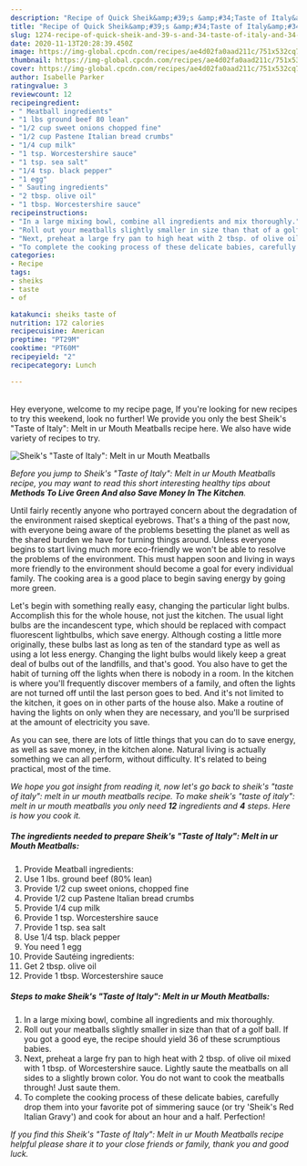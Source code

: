 ```yaml
---
description: "Recipe of Quick Sheik&amp;#39;s &amp;#34;Taste of Italy&amp;#34;: Melt in ur Mouth Meatballs"
title: "Recipe of Quick Sheik&amp;#39;s &amp;#34;Taste of Italy&amp;#34;: Melt in ur Mouth Meatballs"
slug: 1274-recipe-of-quick-sheik-and-39-s-and-34-taste-of-italy-and-34-melt-in-ur-mouth-meatballs
date: 2020-11-13T20:28:39.450Z
image: https://img-global.cpcdn.com/recipes/ae4d02fa0aad211c/751x532cq70/sheiks-taste-of-italy-melt-in-ur-mouth-meatballs-recipe-main-photo.jpg
thumbnail: https://img-global.cpcdn.com/recipes/ae4d02fa0aad211c/751x532cq70/sheiks-taste-of-italy-melt-in-ur-mouth-meatballs-recipe-main-photo.jpg
cover: https://img-global.cpcdn.com/recipes/ae4d02fa0aad211c/751x532cq70/sheiks-taste-of-italy-melt-in-ur-mouth-meatballs-recipe-main-photo.jpg
author: Isabelle Parker
ratingvalue: 3
reviewcount: 12
recipeingredient:
- " Meatball ingredients"
- "1 lbs ground beef 80 lean"
- "1/2 cup sweet onions chopped fine"
- "1/2 cup Pastene Italian bread crumbs"
- "1/4 cup milk"
- "1 tsp. Worcestershire sauce"
- "1 tsp. sea salt"
- "1/4 tsp. black pepper"
- "1 egg"
- " Sauting ingredients"
- "2 tbsp. olive oil"
- "1 tbsp. Worcestershire sauce"
recipeinstructions:
- "In a large mixing bowl, combine all ingredients and mix thoroughly."
- "Roll out your meatballs slightly smaller in size than that of a golf ball. If you got a good eye, the recipe should yield 36 of these scrumptious babies."
- "Next, preheat a large fry pan to high heat with 2 tbsp. of olive oil mixed with 1 tbsp. of Worcestershire sauce. Lightly saute the meatballs on all sides to a slightly brown color. You do not want to cook the meatballs through! Just saute them."
- "To complete the cooking process of these delicate babies, carefully drop them into your favorite pot of simmering sauce (or try &#39;Sheik&#39;s Red Italian Gravy&#39;) and cook for about an hour and a half. Perfection!"
categories:
- Recipe
tags:
- sheiks
- taste
- of

katakunci: sheiks taste of 
nutrition: 172 calories
recipecuisine: American
preptime: "PT29M"
cooktime: "PT60M"
recipeyield: "2"
recipecategory: Lunch

---
```

<br>
Hey everyone, welcome to my recipe page, If you're looking for new recipes to try this weekend, look no further! We provide you only the best Sheik&#39;s &#34;Taste of Italy&#34;: Melt in ur Mouth Meatballs recipe here. We also have wide variety of recipes to try.
<br>


![Sheik&#39;s &#34;Taste of Italy&#34;: Melt in ur Mouth Meatballs](https://img-global.cpcdn.com/recipes/ae4d02fa0aad211c/751x532cq70/sheiks-taste-of-italy-melt-in-ur-mouth-meatballs-recipe-main-photo.jpg)

<i>Before you jump to Sheik&#39;s &#34;Taste of Italy&#34;: Melt in ur Mouth Meatballs recipe, you may want to read this short interesting healthy tips about 
<strong>Methods To Live Green And also Save Money In The Kitchen</strong>.</i>
</br>

Until fairly recently anyone who portrayed concern about the degradation of the environment raised skeptical eyebrows. That's a thing of the past now, with everyone being aware of the problems besetting the planet as well as the shared burden we have for turning things around. Unless everyone begins to start living much more eco-friendly we won't be able to resolve the problems of the environment. This must happen soon and living in ways more friendly to the environment should become a goal for every individual family. The cooking area is a good place to begin saving energy by going more green.

Let's begin with something really easy, changing the particular light bulbs. Accomplish this for the whole house, not just the kitchen. The usual light bulbs are the incandescent type, which should be replaced with compact fluorescent lightbulbs, which save energy. Although costing a little more originally, these bulbs last as long as ten of the standard type as well as using a lot less energy. Changing the light bulbs would likely keep a great deal of bulbs out of the landfills, and that's good. You also have to get the habit of turning off the lights when there is nobody in a room. In the kitchen is where you'll frequently discover members of a family, and often the lights are not turned off until the last person goes to bed. And it's not limited to the kitchen, it goes on in other parts of the house also. Make a routine of having the lights on only when they are necessary, and you'll be surprised at the amount of electricity you save.

As you can see, there are lots of little things that you can do to save energy, as well as save money, in the kitchen alone. Natural living is actually something we can all perform, without difficulty. It's related to being practical, most of the time.


<i>We hope you got insight from reading it, now let's go back to sheik&#39;s &#34;taste of italy&#34;: melt in ur mouth meatballs recipe. To make sheik&#39;s &#34;taste of italy&#34;: melt in ur mouth meatballs you only need <strong>12</strong> ingredients and <strong>4</strong> steps. Here is how you cook it.
</i>

##### The ingredients needed to prepare Sheik&#39;s &#34;Taste of Italy&#34;: Melt in ur Mouth Meatballs:

1. Provide  Meatball ingredients:
1. Use 1 lbs. ground beef (80% lean)
1. Provide 1/2 cup sweet onions, chopped fine
1. Provide 1/2 cup Pastene Italian bread crumbs
1. Provide 1/4 cup milk
1. Provide 1 tsp. Worcestershire sauce
1. Provide 1 tsp. sea salt
1. Use 1/4 tsp. black pepper
1. You need 1 egg
1. Provide  Sautéing ingredients:
1. Get 2 tbsp. olive oil
1. Provide 1 tbsp. Worcestershire sauce


##### Steps to make Sheik&#39;s &#34;Taste of Italy&#34;: Melt in ur Mouth Meatballs:

1. In a large mixing bowl, combine all ingredients and mix thoroughly.
1. Roll out your meatballs slightly smaller in size than that of a golf ball. If you got a good eye, the recipe should yield 36 of these scrumptious babies.
1. Next, preheat a large fry pan to high heat with 2 tbsp. of olive oil mixed with 1 tbsp. of Worcestershire sauce. Lightly saute the meatballs on all sides to a slightly brown color. You do not want to cook the meatballs through! Just saute them.
1. To complete the cooking process of these delicate babies, carefully drop them into your favorite pot of simmering sauce (or try &#39;Sheik&#39;s Red Italian Gravy&#39;) and cook for about an hour and a half. Perfection!


<i>If you find this Sheik&#39;s &#34;Taste of Italy&#34;: Melt in ur Mouth Meatballs recipe helpful please share it to your close friends or family, thank you and good luck.</i>
